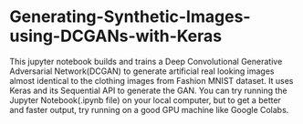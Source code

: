 # Generating-Synthetic-Images-using-DCGANs-with-Keras
This jupyter notebook builds and trains a Deep Convolutional Generative Adversarial Network(DCGAN) to generate artificial real looking images almost identical to the clothing images from Fashion MNIST dataset. It uses Keras and its Sequential API to generate the GAN. 
You can try running the Jupyter Notebook(.ipynb file) on your local computer, but to get a better and faster output, try running on a good GPU machine like Google Colabs.

